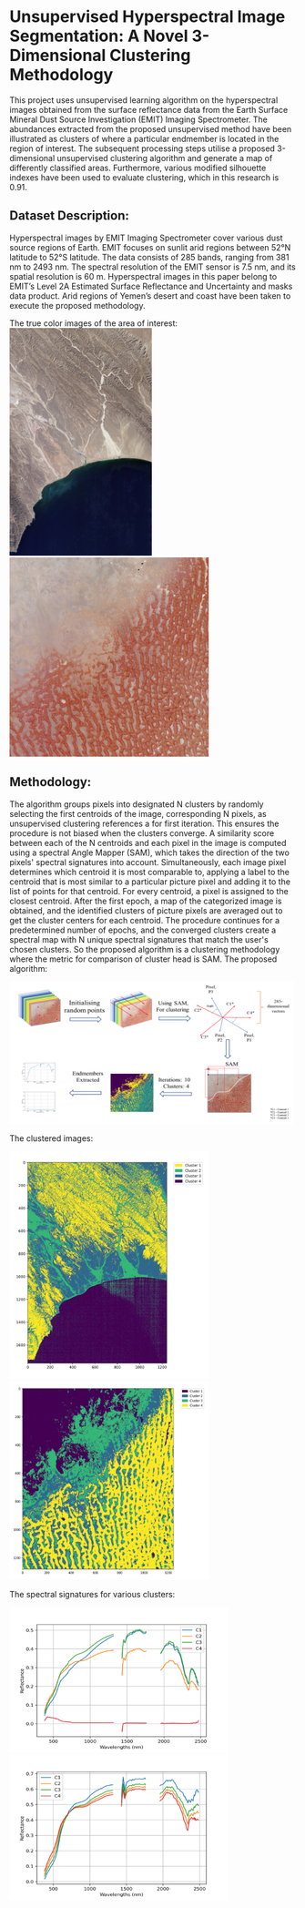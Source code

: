 # Unsupervised Hyperspectral Image Segmentation: A Novel 3-Dimensional Clustering Methodology
This project uses unsupervised learning algorithm on the hyperspectral images obtained from the surface reflectance data from the Earth Surface Mineral Dust Source Investigation (EMIT) Imaging Spectrometer. The abundances extracted from the proposed unsupervised method have been illustrated as clusters of where a particular endmember is located in the region of interest. 
The subsequent processing steps utilise a proposed 3-dimensional unsupervised clustering algorithm and generate a map of differently classified areas. Furthermore, various modified silhouette indexes have been used to evaluate clustering, which in this research is 0.91.

## Dataset Description:
Hyperspectral images by EMIT Imaging Spectrometer cover various dust source regions of Earth. EMIT focuses on sunlit arid regions between 52°N latitude to 52°S latitude. The data consists of 285 bands, ranging from 381 nm to 2493 nm. The spectral resolution of the EMIT sensor is 7.5 nm, and its spatial resolution is 60 m. Hyperspectral images in this paper belong to EMIT’s Level 2A Estimated Surface Reflectance and Uncertainty and masks data product. Arid regions of Yemen’s desert and coast have been taken to execute the proposed methodology.

The true color images of the area of interest: 
<img src="Images/EMIT_L2A_RFL_001_20230305T050148_2306403_005_YemenCoast.png" width="250" height="400"/> <img src="Images/EMIT_L2A_RFL_001_20230528T093558_2314807_018_Yemen.png" width="350" height="350"/>

## Methodology:
The algorithm groups pixels into designated N clusters by randomly selecting the first centroids of the image, corresponding N pixels, as unsupervised clustering references a for first iteration. This ensures the procedure is not biased when the clusters converge. A similarity score between each of the N centroids and each pixel in the image is computed using a spectral Angle Mapper (SAM), which takes the direction of the two pixels' spectral signatures into account. Simultaneously, each image pixel determines which centroid it is most comparable to, applying a label to the centroid that is most similar to a particular picture pixel and adding it to the list of points for that centroid. For every centroid, a pixel is assigned to the closest centroid. After the first epoch, a map of the categorized image is obtained, and the identified clusters of picture pixels are averaged out to get the cluster centers for each centroid. The procedure continues for a predetermined number of epochs, and the converged clusters create a spectral map with N unique spectral signatures that match the user's chosen clusters. So the proposed algorithm is a clustering methodology where the metric for comparison of cluster head is SAM.
The proposed algorithm:

<img src="Images/Model2.png" width="500" height="250"/>

The clustered images:

<img src="Images/Clustered Image - Yemen Coast(legend).png" width="350" height="400"/> <img src="Images/Clustered Image - Yemen Desert(legend).png" width="350" height="350"/>

The spectral signatures for various clusters:

<img src="Images/Spectral Reflectance - Yemen Coast.png" width="384" height="256"/> <img src="Images/Spectral Reflectance - Yemen Desert.png" width="384" height="256"/>